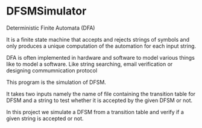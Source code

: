 # DFSMSimulator

Deterministic Finite Automata (DFA)

It is a finite state machine that accepts and rejects strings of symbols and only produces a unique computation of the automation
for each input string.

DFA is often implemented in hardware and software to model various things like to model a software. Like string searching, email verification or designing commumnication protocol


This program is the simulation of DFSM.

It takes two inputs namely the name of file containing the transition table for DFSM and a string to test whether it is accepted by the given DFSM or not.

In this project we simulate a DFSM from a transition table and verify if a given string is accepted or not.
